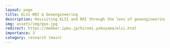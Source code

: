 ```yaml
---
layout: page
title: ELSI-RRI & Geoengineering
description: Revisiting ELSI and RRI through the lens of geoengineering
img: assets/img/geo.jpg
redirect: https://member.ipmu.jp/hiromi.yokoyama/elsi.html
importance: 3
category: research (main)
---
```

